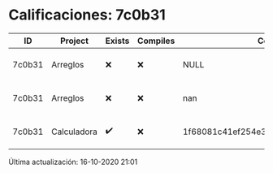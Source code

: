# Calificaciones: 7c0b31
|ID|Project|Exists|Compiles|CommitHash|CommitDate|CheckDate|Comments|
|-|-|-|-|-|-|-|-|
|7c0b31|Arreglos|❌|❌|NULL|NULL|16-10-2020 21:01:18|No se encontró el archivo en PracticasComputacionI/Arreglos/Arreglos.cpp|
|7c0b31|Arreglos|❌|❌|nan|nan|15-10-2020 21:23:57|No se encontró el archivo en PracticasComputacionI/Arreglos/Arreglos.cpp|
|7c0b31|Calculadora|✔️|❌|1f68081c41ef254e3bc362377bd3052352625f93|11-10-2020 17:00:33|15-10-2020 21:23:45|Tu código no compila|

Última actualización: 16-10-2020 21:01